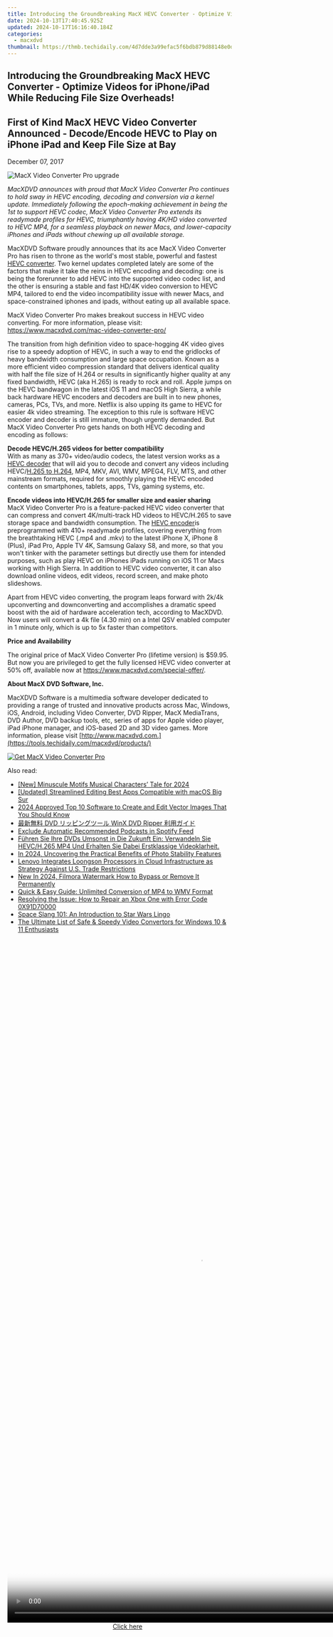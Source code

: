 ```yaml
---
title: Introducing the Groundbreaking MacX HEVC Converter - Optimize Videos for iPhone/iPad While Reducing File Size Overheads!
date: 2024-10-13T17:40:45.925Z
updated: 2024-10-17T16:16:40.184Z
categories:
  - macxdvd
thumbnail: https://thmb.techidaily.com/4d7dde3a99efac5f6bdb879d88148e0d5b48fb1025ad045c8786c79687920a30.jpg
---
```


## Introducing the Groundbreaking MacX HEVC Converter - Optimize Videos for iPhone/iPad While Reducing File Size Overheads!

## First of Kind MacX HEVC Video Converter Announced - Decode/Encode HEVC to Play on iPhone iPad and Keep File Size at Bay

December 07, 2017

![MacX Video Converter Pro upgrade](https://www.macxdvd.com/press-room/image/mvcp-update-5901.jpg) 

_MacXDVD announces with proud that MacX Video Converter Pro continues to hold sway in HEVC encoding, decoding and conversion via a kernel update. Immediately following the epoch-making achievement in being the 1st to support HEVC codec, MacX Video Converter Pro extends its readymade profiles for HEVC, triumphantly having 4K/HD video converted to HEVC MP4, for a seamless playback on newer Macs, and lower-capacity iPhones and iPads without chewing up all available storage._

MacXDVD Software proudly announces that its ace MacX Video Converter Pro has risen to throne as the world's most stable, powerful and fastest [HEVC converter](https://tools.techidaily.com/macxdvd/products/). Two kernel updates completed lately are some of the factors that make it take the reins in HEVC encoding and decoding: one is being the forerunner to add HEVC into the supported video codec list, and the other is ensuring a stable and fast HD/4K video conversion to HEVC MP4, tailored to end the video incompatibility issue with newer Macs, and space-constrained iphones and ipads, without eating up all available space.

MacX Video Converter Pro makes breakout success in HEVC video converting. For more information, please visit: <https://www.macxdvd.com/mac-video-converter-pro/>

The transition from high definition video to space-hogging 4K video gives rise to a speedy adoption of HEVC, in such a way to end the gridlocks of heavy bandwidth consumption and large space occupation. Known as a more efficient video compression standard that delivers identical quality with half the file size of H.264 or results in significantly higher quality at any fixed bandwidth, HEVC (aka H.265) is ready to rock and roll. Apple jumps on the HEVC bandwagon in the latest iOS 11 and macOS High Sierra, a while back hardware HEVC encoders and decoders are built in to new phones, cameras, PCs, TVs, and more. Netflix is also upping its game to HEVC for easier 4k video streaming. The exception to this rule is software HEVC encoder and decoder is still immature, though urgently demanded. But MacX Video Converter Pro gets hands on both HEVC decoding and encoding as follows: 

**Decode HEVC/H.265 videos for better compatibility**   
With as many as 370+ video/audio codecs, the latest version works as a [HEVC decoder](https://tools.techidaily.com/macxdvd/products/) that will aid you to decode and convert any videos including HEVC/[H.265 to H.264](https://tools.techidaily.com/macxdvd/products/), MP4, MKV, AVI, WMV, MPEG4, FLV, MTS, and other mainstream formats, required for smoothly playing the HEVC encoded contents on smartphones, tablets, apps, TVs, gaming systems, etc.

**Encode videos into HEVC/H.265 for smaller size and easier sharing**   
MacX Video Converter Pro is a feature-packed HEVC video converter that can compress and convert 4K/multi-track HD videos to HEVC/H.265 to save storage space and bandwidth consumption. The [HEVC encoder](https://tools.techidaily.com/macxdvd/products/)is preprogrammed with 410+ readymade profiles, covering everything from the breathtaking HEVC (.mp4 and .mkv) to the latest iPhone X, iPhone 8 (Plus), iPad Pro, Apple TV 4K, Samsung Galaxy S8, and more, so that you won't tinker with the parameter settings but directly use them for intended purposes, such as play HEVC on iPhones iPads running on iOS 11 or Macs working with High Sierra. In addition to HEVC video converter, it can also download online videos, edit videos, record screen, and make photo slideshows.

Apart from HEVC video converting, the program leaps forward with 2k/4k upconverting and downconverting and accomplishes a dramatic speed boost with the aid of hardware acceleration tech, according to MacXDVD. Now users will convert a 4k file (4.30 min) on a Intel QSV enabled computer in 1 minute only, which is up to 5x faster than competitors. 

**Price and Availability**

The original price of MacX Video Converter Pro (lifetime version) is $59.95\. But now you are privileged to get the fully licensed HEVC video converter at 50% off, available now at <https://www.macxdvd.com/special-offer/>.

**About MacX DVD Software, Inc.**

 MacXDVD Software is a multimedia software developer dedicated to providing a range of trusted and innovative products across Mac, Windows, iOS, Android, including Video Converter, DVD Ripper, MacX MediaTrans, DVD Author, DVD backup tools, etc, series of apps for Apple video player, iPad iPhone manager, and iOS-based 2D and 3D video games. More information, please visit [http://www.macxdvd.com.](https://tools.techidaily.com/macxdvd/products/)

[![Get MacX Video Converter Pro](https://www.macxdvd.com/press-room/../adv/mvcp-banner-r.jpg)](https://tools.techidaily.com/macxdvd/products/)

<ins class="adsbygoogle"
     style="display:block"
     data-ad-format="autorelaxed"
     data-ad-client="ca-pub-7571918770474297"
     data-ad-slot="1223367746"></ins>

<ins class="adsbygoogle"
     style="display:block"
     data-ad-client="ca-pub-7571918770474297"
     data-ad-slot="8358498916"
     data-ad-format="auto"
     data-full-width-responsive="true"></ins>

<span class="atpl-alsoreadstyle">Also read:</span>
<div><ul>
<li><a href="https://youtube-data.techidaily.com/inuscule-motifs-musical-characters-tale-for-2024/"><u>[New] Minuscule Motifs Musical Characters’ Tale for 2024</u></a></li>
<li><a href="https://fox-links.techidaily.com/updated-streamlined-editing-best-apps-compatible-with-macos-big-sur/"><u>[Updated] Streamlined Editing Best Apps Compatible with macOS Big Sur</u></a></li>
<li><a href="https://article-files.techidaily.com/2024-approved-top-10-software-to-create-and-edit-vector-images-that-you-should-know/"><u>2024 Approved Top 10 Software to Create and Edit Vector Images That You Should Know</u></a></li>
<li><a href="https://dvd-bd.techidaily.com/dvd-winx-dvd-ripper/"><u>最新無料 DVD リッピングツール WinX DVD Ripper 利用ガイド</u></a></li>
<li><a href="https://extra-hints.techidaily.com/exclude-automatic-recommended-podcasts-in-spotify-feed/"><u>Exclude Automatic Recommended Podcasts in Spotify Feed</u></a></li>
<li><a href="https://dvd-bd.techidaily.com/fuhren-sie-ihre-dvds-umsonst-in-die-zukunft-ein-verwandeln-sie-hevch265-mp4-und-erhalten-sie-dabei-erstklassige-videoklarheit/"><u>Führen Sie Ihre DVDs Umsonst in Die Zukunft Ein: Verwandeln Sie HEVC/H.265 MP4 Und Erhalten Sie Dabei Erstklassige Videoklarheit.</u></a></li>
<li><a href="https://some-tips.techidaily.com/in-2024-uncovering-the-practical-benefits-of-photo-stability-features/"><u>In 2024, Uncovering the Practical Benefits of Photo Stability Features</u></a></li>
<li><a href="https://ai-video-tools.techidaily.com/lenovo-integrates-loongson-processors-in-cloud-infrastructure-as-strategy-against-us-trade-restrictions/"><u>Lenovo Integrates Loongson Processors in Cloud Infrastructure as Strategy Against U.S. Trade Restrictions</u></a></li>
<li><a href="https://smart-video-creator.techidaily.com/new-in-2024-filmora-watermark-how-to-bypass-or-remove-it-permanently/"><u>New In 2024, Filmora Watermark How to Bypass or Remove It Permanently</u></a></li>
<li><a href="https://dvd-bd.techidaily.com/quick-and-easy-guide-unlimited-conversion-of-mp4-to-wmv-format/"><u>Quick & Easy Guide: Unlimited Conversion of MP4 to WMV Format</u></a></li>
<li><a href="https://dvd-bd.techidaily.com/resolving-the-issue-how-to-repair-an-xbox-one-with-error-code-0x91d70000/"><u>Resolving the Issue: How to Repair an Xbox One with Error Code 0X91D70000</u></a></li>
<li><a href="https://mondly-stories.techidaily.com/space-slang-101-an-introduction-to-star-wars-lingo/"><u>Space Slang 101: An Introduction to Star Wars Lingo</u></a></li>
<li><a href="https://dvd-bd.techidaily.com/the-ultimate-list-of-safe-and-speedy-video-convertors-for-windows-10-and-11-enthusiasts/"><u>The Ultimate List of Safe & Speedy Video Convertors for Windows 10 & 11 Enthusiasts</u></a></li>
</ul></div>

<!-- affiliate ads begin -->
<span id="1424528">
					<video width="864" height="1536" style="cursor:pointer"
           poster="//a.impactradius-go.com/display-clicktoplayimage/1424528.png"
           onclick="if(!this.playClicked){this.play();this.setAttribute('controls',true);this.playClicked=true;}">
	   <source src="//a.impactradius-go.com/display-ad/16446-1424528">
	   <img src="//a.impactradius-go.com/display-clicktoplayimage/1424528.png" style="border: none; height: 100%; width: 100%; object-fit: contain">
	</video>
	<div style="width:540px;text-align:center"><a href="javascript:window.open(decodeURIComponent('https%3A%2F%2Flaganoo.pxf.io%2Fc%2F5597632%2F1424528%2F16446'), '_blank');void(0);">Click here</a></div>
</span>
<img height="0" width="0" src="https://imp.pxf.io/i/5597632/1424528/16446" style="position:absolute;visibility:hidden;" border="0" />
<!-- affiliate ads end -->

